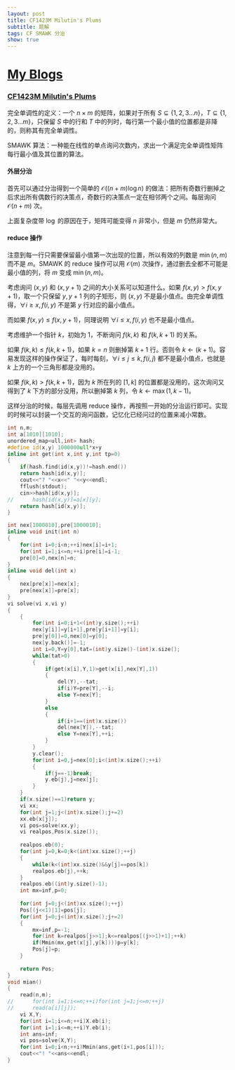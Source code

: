 ```yaml
---
layout: post
title: CF1423M Milutin's Plums
subtitle: 题解
tags: CF SMAWK 分治
show: true
---
```


# [My Blogs](https://wronganswer90.github.io/2024/11/12/CF1423M-Milutin's-Plums)

### [CF1423M Milutin's Plums](https://www.luogu.com.cn/problem/CF1423M)

完全单调性的定义：一个 $n\times m$ 的矩阵，如果对于所有 $S\subseteq \left \{ 1,2,3\dots n\right\}$，$T\subseteq \left \{1,2,3\dots m\right \}$，只保留 $S$ 中的行和 $T$ 中的列时，每行第一个最小值的位置都是非降的，则称其有完全单调性。

SMAWK 算法：一种能在线性的单点询问次数内，求出一个满足完全单调性矩阵每行最小值及其位置的算法。

#### 外层分治

首先可以通过分治得到一个简单的 $\mathcal O((n+m)\log n)$ 的做法：把所有奇数行删掉之后求出所有偶数行的决策点，奇数行的决策点一定在相邻两个之间。每层询问 $\mathcal O(n+m)$ 次。

上面复杂度带 $\log$ 的原因在于，矩阵可能变得 $n$ 非常小，但是 $m$ 仍然非常大。

#### reduce 操作

注意到每一行只需要保留最小值第一次出现的位置，所以有效的列数是 $\min(n,m)$ 而不是 $m$。SMAWK 的 reduce 操作可以用 $\mathcal O(m)$ 次操作，通过删去全都不可能是最小值的列，将 $m$ 变成 $\min(n,m)$。

考虑询问 $(x,y)$ 和 $(x,y+1)$ 之间的大小关系可以知道什么。如果 $f(x,y)>f(x,y+1)$，取一个只保留 $y,y+1$ 列的子矩形，则 $(x,y)$ 不是最小值点。由完全单调性得，$\forall i\geq x,f(i,y)$ 不是第 $y$ 行对应的最小值点。

而如果 $f(x,y)\leq f(x,y+1)$，同理说明 $\forall i\leq x,f(i,y)$ 也不是最小值点。

考虑维护一个指针 $k$，初始为 $1$，不断询问 $f(k,k)$ 和 $f(k,k+1)$ 的关系。

如果 $f(k,k)\leq f(k,k+1)$，如果 $k=n$ 则删掉第 $k+1$ 行。否则令 $k\leftarrow (k+1)$。容易发现这样的操作保证了，每时每刻，$\forall i\leq j\leq k,f(i,j)$ 都不是最小值点，也就是 $k$ 上方的一个三角形都是没用的。

如果 $f(k,k)>f(k,k+1)$，因为 $k$ 所在列的 $[1,k]$ 的位置都是没用的，这次询问又得到了 $k$ 下方的部分没用，所以删掉第 $k$ 列，令 $k\leftarrow \max(1,k-1)$。

这样分治的时候，每层先调用 reduce 操作，再按照一开始的分治运行即可。实现的时候可以封装一个交互的询问函数，记忆化已经问过的位置来减小常数。

```cpp
int n,m;
int a[1010][1010];
unordered_map<ull,int> hash;
#define id(x,y) 1000000ull*x+y
inline int get(int x,int y,int tp=0)
{
	if(hash.find(id(x,y))!=hash.end())
	return hash[id(x,y)];
	cout<<"? "<<x<<" "<<y<<endl;
	fflush(stdout);
	cin>>hash[id(x,y)];
//		hash[id(x,y)]=a[x][y];
	return hash[id(x,y)];
}

int nex[1000010],pre[1000010];
inline void init(int n)
{
	for(int i=0;i<n;++i)nex[i]=i+1;
	for(int i=1;i<=n;++i)pre[i]=i-1;
	pre[0]=0,nex[n]=n;
}
inline void del(int x)
{
	nex[pre[x]]=nex[x];
	pre[nex[x]]=pre[x];
}
vi solve(vi x,vi y)
{
	{
		for(int i=0;i+1<(int)y.size();++i)
		nex[y[i]]=y[i+1],pre[y[i+1]]=y[i];
		pre[y[0]]=0,nex[0]=y[0];
		nex[y.back()]=-1;
		int i=0,Y=y[0],tat=(int)y.size()-(int)x.size();
		while(tat>0)
		{
			if(get(x[i],Y,1)>get(x[i],nex[Y],1))
			{
				del(Y),--tat;
				if(i)Y=pre[Y],--i;
				else Y=nex[Y];
			}
			else
			{
				if(i+1==(int)x.size())
				del(nex[Y]),--tat;
				else Y=nex[Y],++i;
			}
		}
		y.clear();
		for(int i=0,j=nex[0];i<(int)x.size();++i)
		{
			if(j==-1)break;
			y.eb(j),j=nex[j];
		}
	}
	if(x.size()==1)return y;
	vi xx;
	for(int j=1;j<(int)x.size();j+=2)
	xx.eb(x[j]);
	vi pos=solve(xx,y);
	vi realpos,Pos(x.size());
	
	realpos.eb(0);
	for(int j=0,k=0;k<(int)xx.size();++j)
	{
		while(k<(int)xx.size()&&y[j]==pos[k])
		realpos.eb(j),++k;
	}
	realpos.eb((int)y.size()-1);
	int mx=inf,p=0;
	
	for(int j=0;j<(int)xx.size();++j)
	Pos[(j<<1)|1]=pos[j];
	for(int j=0;j<(int)x.size();j+=2)
	{
		mx=inf,p=-1;
		for(int k=realpos[j>>1];k<=realpos[(j>>1)+1];++k)
		if(Mmin(mx,get(x[j],y[k])))p=y[k];
		Pos[j]=p;
	}
	
	return Pos;
}
void mian()
{
	read(n,m);
//		for(int i=1;i<=n;++i)for(int j=1;j<=m;++j)
//		read(a[i][j]);
	vi X,Y;
	for(int i=1;i<=n;++i)X.eb(i);
	for(int i=1;i<=m;++i)Y.eb(i);
	int ans=inf;
	vi pos=solve(X,Y);
	for(int i=0;i<n;++i)Mmin(ans,get(i+1,pos[i]));
	cout<<"! "<<ans<<endl;
}
```
